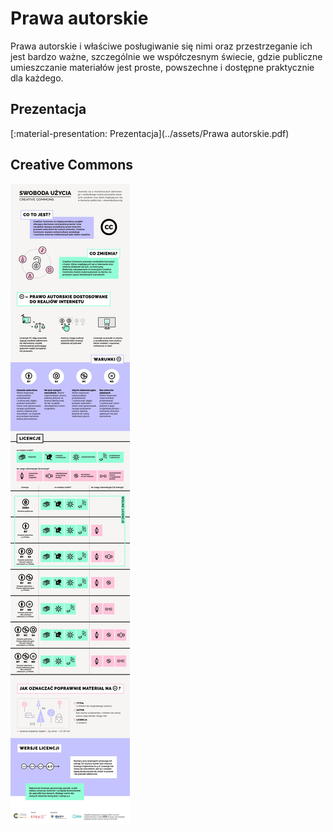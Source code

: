 # Prawa autorskie

Prawa autorskie i właściwe posługiwanie się nimi oraz przestrzeganie ich jest bardzo ważne, szczególnie we współczesnym świecie, gdzie publiczne umieszczanie materiałów jest proste, powszechne i dostępne praktycznie dla każdego.

## Prezentacja

[:material-presentation: Prezentacja](../assets/Prawa autorskie.pdf)

## Creative Commons

![Autorzy: Centrum Cyfrowe i Vivid Studio](../assets/CC-infografika-final-min.jpg)
